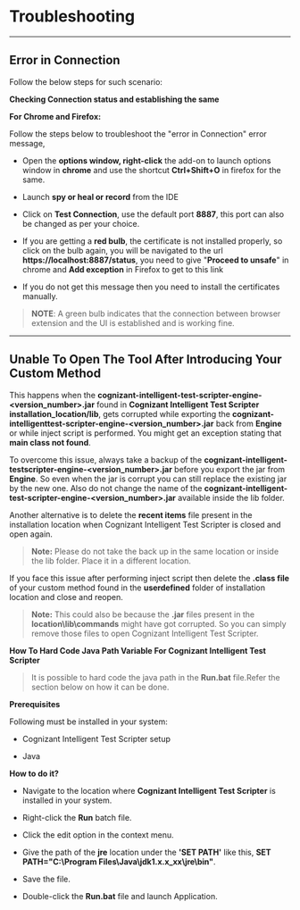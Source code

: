 # **Troubleshooting**
-------------------------------

## Error in Connection

Follow the below steps for such scenario:

**Checking Connection status and establishing the same**

**For Chrome and Firefox:**

Follow the steps below to troubleshoot the "error in Connection" error message, 
 
 * Open the **options window, right-click** the add-on to launch options window in **chrome** and use the shortcut **Ctrl+Shift+O** in firefox for the same.

 * Launch **spy or heal or record** from the IDE 

 * Click on **Test Connection**, use the default port **8887**, this port can also be changed as per your choice.

 * If you are getting a **red bulb**, the certificate is not installed properly, so click on the bulb again, you will be navigated to the url **https://localhost:8887/status**, you need to give "**Proceed to unsafe**" in chrome and **Add exception** in Firefox to get to this link

 * If you do not get this message then you need to install the certificates manually.


> **NOTE**: A green bulb indicates that the connection between browser extension and the UI is established and is working fine.

------------------------------------------

## Unable To Open The Tool After Introducing Your Custom Method

This happens when the **cognizant-intelligent-test-scripter-engine-<version_number>.jar** found in **Cognizant Intelligent Test Scripter
installation_location/lib**, gets corrupted while exporting the **cognizant-intelligenttest-scripter-engine-<version_number>.jar** back from **Engine** or while inject script is performed. You might get an exception stating that **main class not found**.

To overcome this issue, always take a backup of the **cognizant-intelligent-testscripter-engine-<version_number>.jar** before you export the jar from **Engine**. So even when the jar is corrupt you can still replace the existing jar by the new one. Also do not change the name of the **cognizant-intelligent-test-scripter-engine-<version_number>.jar** available inside the lib folder.

Another alternative is to delete the **recent items** file present in the installation location when Cognizant Intelligent Test Scripter is closed and open again.

> **Note:** Please do not take the back up in the same location or inside the lib folder. Place it in a different location.

If you face this issue after performing inject script then delete the **.class file** of your custom method found in the **userdefined** folder of installation location and close and reopen.

> **Note:** This could also be because the **.jar** files present in the **location\lib\commands** might have got corrupted. So you can simply remove those files to open Cognizant Intelligent Test Scripter.



**How To Hard Code Java Path Variable For Cognizant Intelligent Test Scripter**

> It is possible to hard code the java path in the **Run.bat** file.Refer the section below on how it can be done.

**Prerequisites**

Following must be installed in your system:

 * Cognizant Intelligent Test Scripter setup

 * Java

 **How to do it?**

 * Navigate to the location where **Cognizant Intelligent Test Scripter** is installed in your system.

 * Right-click the **Run** batch file.

 * Click the edit option in the context menu.

 * Give the path of the **jre** location under the **'SET PATH'** like this, **SET PATH="C:\Program Files\Java\jdk1.x.x_xx\jre\bin"**.

 * Save the file.

 * Double-click the **Run.bat** file and launch Application.